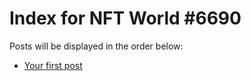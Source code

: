 # Index for NFT World #6690
Posts will be displayed in the order below:

- [Your first post](./001-first.md)

